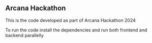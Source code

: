 ## Arcana Hackathon
This is the code developed as part of Arcana Hackathon 2024

To run the code install the dependencies and run both frontend and backend parallelly
